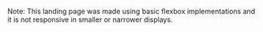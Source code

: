 Note: This landing page was made using basic flexbox implementations and it is not responsive in smaller or narrower displays.